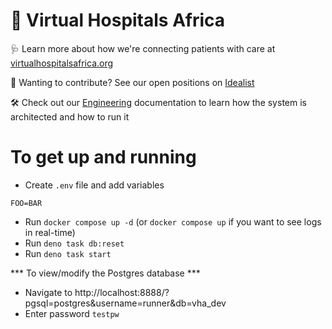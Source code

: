 # 💜 Virtual Hospitals Africa

🩺 Learn more about how we're connecting patients with care at [virtualhospitalsafrica.org](https://virtualhospitalsafrica.org)

💌 Wanting to contribute? See our open positions on [Idealist](https://www.idealist.org/en/nonprofit/318fda9457534eafa3fa691bba19f5ae-virtual-hospitals-africa-polokwane)

🛠️ Check out our [Engineering](https://virtualhospitalsafrica.notion.site/Engineering-bd877fee6c2f477e9f8b33550162304e?source=copy_link) documentation to learn how the system is architected and how to run it

# To get up and running

- Create `.env` file and add variables

```
FOO=BAR
```

- Run `docker compose up -d` (or `docker compose up` if you want to see logs in real-time)
- Run `deno task db:reset`
- Run `deno task start`

*** To view/modify the Postgres database ***

- Navigate to http://localhost:8888/?pgsql=postgres&username=runner&db=vha_dev
- Enter password `testpw`
